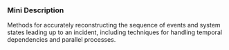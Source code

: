 ### Mini Description

Methods for accurately reconstructing the sequence of events and system states leading up to an incident, including techniques for handling temporal dependencies and parallel processes.
